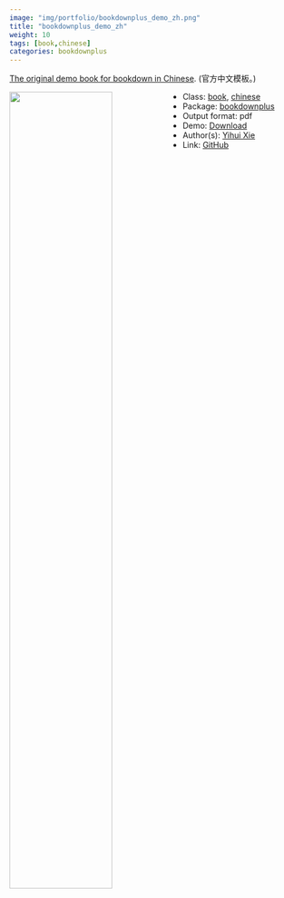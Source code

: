 ```yaml
---
image: "img/portfolio/bookdownplus_demo_zh.png"
title: "bookdownplus_demo_zh"
weight: 10
tags: [book,chinese]
categories: bookdownplus
---
```


[The original demo book for bookdown in Chinese](https://github.com/yihui/bookdown-chinese). (官方中文模板。)

<!--more-->

<p><a href="../../img/portfolio/bookdownplus_demo_zh.png"><img class = "jf-image-shadow" src="../../img/portfolio/bookdownplus_demo_zh.png", width="60%"  align="left"></a></p>



- Class: [book](../../tags/book), [chinese](../../tags/chinese)
- Package: [bookdownplus](bookdownplus)
- Output format: pdf
- Demo: [Download](https://pzhaonet.github.io/bookdownplus/inst2/demo_zh/showcase/yihui_zh.pdf)
- Author(s): [Yihui Xie](https://yihui.org/)
- Link: [GitHub](https://github.com/pzhaonet/bookdownplus)


